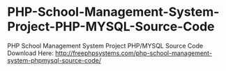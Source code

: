 # PHP-School-Management-System-Project-PHP-MYSQL-Source-Code
PHP School Management System Project PHP/MYSQL Source Code 
Download Here: http://freephpsystems.com/php-school-management-system-phpmysql-source-code/
